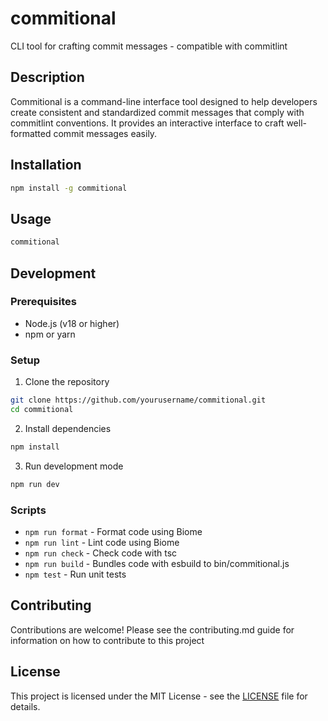 # commitional

CLI tool for crafting commit messages - compatible with commitlint

## Description

Commitional is a command-line interface tool designed to help developers create consistent and standardized commit messages that comply with commitlint conventions. It provides an interactive interface to craft well-formatted commit messages easily.

## Installation

```bash
npm install -g commitional
```

## Usage

```bash
commitional
```

## Development

### Prerequisites

- Node.js (v18 or higher)
- npm or yarn

### Setup

1. Clone the repository
```bash
git clone https://github.com/yourusername/commitional.git
cd commitional
```

2. Install dependencies
```bash
npm install
```

3. Run development mode
```bash
npm run dev
```

### Scripts

- `npm run format` - Format code using Biome
- `npm run lint` - Lint code using Biome
- `npm run check` - Check code with tsc
- `npm run build` - Bundles code with esbuild to bin/commitional.js
- `npm test` - Run unit tests

## Contributing

Contributions are welcome!
Please see the contributing.md guide for information on how to contribute to this project 

## License

This project is licensed under the MIT License - see the [LICENSE](LICENSE) file for details.
